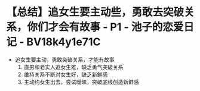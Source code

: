 # 【总结】追女生要主动些，勇敢去突破关系，你们才会有故事 - P1 - 池子的恋爱日记 - BV18k4y1e71C

-   追女生要主动，勇敢突破关系，才能有故事
    1.  直男和老实人追女生难，缺乏勇气突破关系
    2.  维持关系不断对女生好，缺乏新鲜感
    3.  主动约女生出去，尝试暧昧，突破底线创造新鲜感